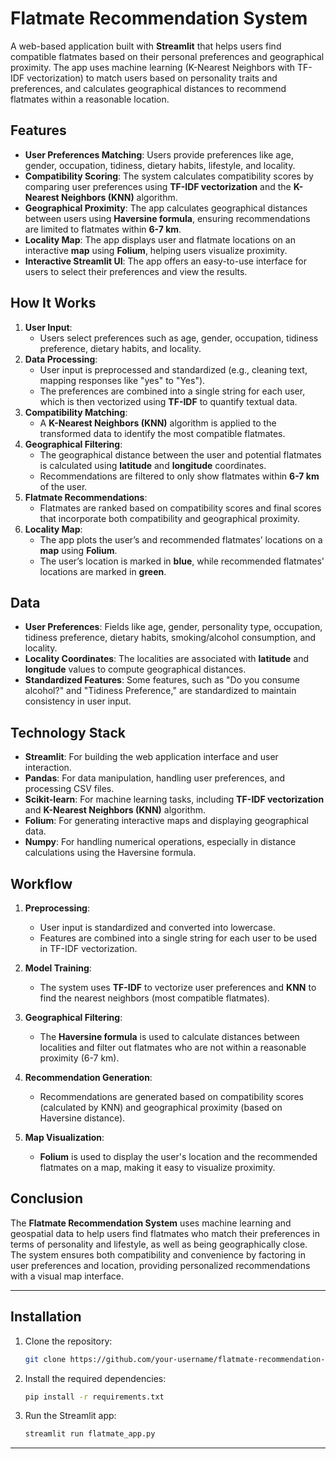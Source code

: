 # Flatmate Recommendation System

A web-based application built with **Streamlit** that helps users find compatible flatmates based on their personal preferences and geographical proximity. The app uses machine learning (K-Nearest Neighbors with TF-IDF vectorization) to match users based on personality traits and preferences, and calculates geographical distances to recommend flatmates within a reasonable location.

## Features

- **User Preferences Matching**: Users provide preferences like age, gender, occupation, tidiness, dietary habits, lifestyle, and locality.
- **Compatibility Scoring**: The system calculates compatibility scores by comparing user preferences using **TF-IDF vectorization** and the **K-Nearest Neighbors (KNN)** algorithm.
- **Geographical Proximity**: The app calculates geographical distances between users using **Haversine formula**, ensuring recommendations are limited to flatmates within **6-7 km**.
- **Locality Map**: The app displays user and flatmate locations on an interactive **map** using **Folium**, helping users visualize proximity.
- **Interactive Streamlit UI**: The app offers an easy-to-use interface for users to select their preferences and view the results.

## How It Works

1. **User Input**: 
   - Users select preferences such as age, gender, occupation, tidiness preference, dietary habits, and locality.
2. **Data Processing**:
   - User input is preprocessed and standardized (e.g., cleaning text, mapping responses like "yes" to "Yes").
   - The preferences are combined into a single string for each user, which is then vectorized using **TF-IDF** to quantify textual data.
3. **Compatibility Matching**:
   - A **K-Nearest Neighbors (KNN)** algorithm is applied to the transformed data to identify the most compatible flatmates.
4. **Geographical Filtering**:
   - The geographical distance between the user and potential flatmates is calculated using **latitude** and **longitude** coordinates.
   - Recommendations are filtered to only show flatmates within **6-7 km** of the user.
5. **Flatmate Recommendations**:
   - Flatmates are ranked based on compatibility scores and final scores that incorporate both compatibility and geographical proximity.
6. **Locality Map**:
   - The app plots the user’s and recommended flatmates’ locations on a **map** using **Folium**.
   - The user’s location is marked in **blue**, while recommended flatmates' locations are marked in **green**.

## Data

- **User Preferences**: Fields like age, gender, personality type, occupation, tidiness preference, dietary habits, smoking/alcohol consumption, and locality.
- **Locality Coordinates**: The localities are associated with **latitude** and **longitude** values to compute geographical distances.
- **Standardized Features**: Some features, such as "Do you consume alcohol?" and "Tidiness Preference," are standardized to maintain consistency in user input.

## Technology Stack

- **Streamlit**: For building the web application interface and user interaction.
- **Pandas**: For data manipulation, handling user preferences, and processing CSV files.
- **Scikit-learn**: For machine learning tasks, including **TF-IDF vectorization** and **K-Nearest Neighbors (KNN)** algorithm.
- **Folium**: For generating interactive maps and displaying geographical data.
- **Numpy**: For handling numerical operations, especially in distance calculations using the Haversine formula.

## Workflow

1. **Preprocessing**:
   - User input is standardized and converted into lowercase.
   - Features are combined into a single string for each user to be used in TF-IDF vectorization.
   
2. **Model Training**:
   - The system uses **TF-IDF** to vectorize user preferences and **KNN** to find the nearest neighbors (most compatible flatmates).

3. **Geographical Filtering**:
   - The **Haversine formula** is used to calculate distances between localities and filter out flatmates who are not within a reasonable proximity (6-7 km).

4. **Recommendation Generation**:
   - Recommendations are generated based on compatibility scores (calculated by KNN) and geographical proximity (based on Haversine distance).

5. **Map Visualization**:
   - **Folium** is used to display the user's location and the recommended flatmates on a map, making it easy to visualize proximity.

## Conclusion

The **Flatmate Recommendation System** uses machine learning and geospatial data to help users find flatmates who match their preferences in terms of personality and lifestyle, as well as being geographically close. The system ensures both compatibility and convenience by factoring in user preferences and location, providing personalized recommendations with a visual map interface.

---

## Installation

1. Clone the repository:
    ```bash
    git clone https://github.com/your-username/flatmate-recommendation-system.git
    ```
2. Install the required dependencies:
    ```bash
    pip install -r requirements.txt
    ```
3. Run the Streamlit app:
    ```bash
    streamlit run flatmate_app.py
    ```

---
